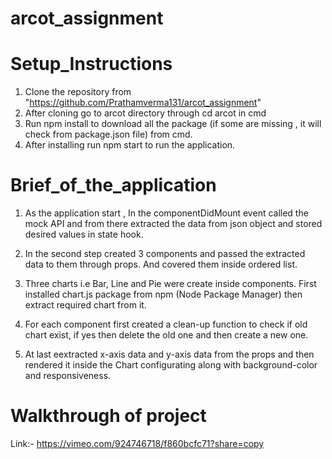 # arcot_assignment

# Setup_Instructions

1. Clone the repository from "https://github.com/Prathamverma131/arcot_assignment"
2. After cloning go to arcot directory through cd arcot in cmd
3. Run npm install to download all the package (if some are missing , it will check from package.json file) from cmd.
4. After installing run npm start to run the application.


# Brief_of_the_application

1. As the application start , In the componentDidMount event called the mock API and from there extracted the data from json object and stored desired values in state hook.

2. In the second step created 3 components and passed the extracted data to them through props. And covered them inside ordered list.

3. Three charts i.e Bar, Line and Pie were create inside components. First installed chart.js package from npm (Node Package Manager) then extract required chart from it.

4. For each component first created a clean-up function to check if old chart exist, if yes then delete the old one and then create a new one.

5. At last eextracted x-axis data and y-axis data from the props and then rendered it inside the Chart configurating along with background-color and responsiveness.

# Walkthrough of project

Link:- https://vimeo.com/924746718/f860bcfc71?share=copy
